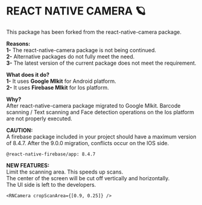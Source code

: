 # REACT NATIVE CAMERA 🪐

This package has been forked from the react-native-camera package.

**Reasons:**</br>
**1-** The react-native-camera package is not being continued.</br>
**2-** Alternative packages do not fully meet the need.</br>
**3-** The latest version of the current package does not meet the requirement.

**What does it do?**</br>
**1-** It uses **Google Mlkit** for Android platform.</br>
**2-** It uses **Firebase Mlkit** for Ios platform.

**Why?**</br>
After react-native-camera package migrated to Google Mlkit. Barcode scanning / Text scanning and Face detection operations on the Ios platform are not properly executed.

**CAUTION:**</br>
A firebase package included in your project should have a maximum version of 8.4.7. After the 9.0.0 migration, conflicts occur on the IOS side.

`@react-native-firebase/app: 8.4.7`

**NEW FEATURES:**</br>
Limit the scanning area. This speeds up scans.</br>
The center of the screen will be cut off vertically and horizontally.</br>
The UI side is left to the developers.</br>

```
<RNCamera cropScanArea={[0.9, 0.25]} />
```

